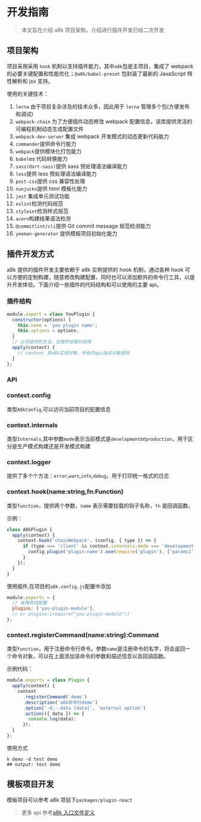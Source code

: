 # 开发指南

> 本文旨在介绍 a8k 项目架构，介绍进行插件开发已经二次开发

## 项目架构

项目采用采用 `hook` 机制以支持插件能力，其中`a8k`包是主项目，集成了 webpack 的必要关键配置和性能优化；`@a8k/babel-preset` 包封装了最新的 JavaScript 特性解析和 jsx 支持。

使用的关键技术：

1. `lerna` 由于项目复杂涉及的技术众多，因此用于 `lerna` 管理多个包(方便发布和调试)
2. `webpack-chain` 为了方便插件动态修改 webpack 配置信息，该库提供灵活的可编程机制动态生成配置文件
3. `webpack-dev-server` 集成 webpack 开发模式的动态更新代码能力
4. `commander`提供命令行能力
5. `webpack`提供模块化打包能力
6. `babel`es 代码转换能力
7. `sass(dart-sass)`提供 sass 预处理语法编译能力
8. `less`提供 less 预处理语法编译能力
9. `post-css`提供 css 兼容性处理
10. `nunjucks`提供 html 模板化能力
11. `jest` 集成单元测试功能
12. `eslint`检测代码规范
13. `styleint`检测样式规范
14. `acorn`构建结果语法检测
15. `@commitlint/cli`提供 Git commit message 规范检测能力
16. `yeoman-generator` 提供模板项目初始化能力

## 插件开发方式

a8k 提供的插件开发主要依赖于 a8k 实例提供的 hook 机制，通过各种 hook 可以方便的定制构建，随意修改构建配置，同时也可以添加额外的命令行工具，以提升开发体验。下面介绍一些插件的代码结构和可以使用的主要 api。

### 插件结构

```js
module.export = class YouPlugin {
  constructor(options) {
    this.name = 'you plugin name';
    this.options = options;
  }
  // 必须提供的方法，在插件挂载时调用
  apply(context) {
    // context 是a8k实例对象，所有的api由该对象提供
  }
};
```

### API

### context.config

类型`A8kConfig`,可以访问当前项目的配置信息

### context.internals

类型`Internals`,其中参数`mode`表示当前模式是`development`or`production`，用于区分是生产模式构建还是开发模式构建

### context.logger

提供了多个个方法：`error`,`warn`,`info`,`debug`，用于打印统一格式的日志

### context.hook(name:string,fn:Function)

类型`function`，提供两个参数，`name` 表示需要挂载的钩子名称，`fn` 是回调函数。

示例：

```js
class A8kPlugin {
  apply(context) {
    context.hook('chainWebpack', (config, { type }) => {
      if (type === 'client' && context.internals.mode === 'development') {
        config.plugin('plugin-name').use(require('plugin'), ['params1', 'params2']);
      }
    });
  }
}
```

使用插件,在项目的`a8k.config.js`配置中添加

```js
module.exports = {
  // 省略其他配置
  plugins: ['you-plugin-module'],
  // or plugins:[require("you-plugin-module")]
};
```

### context.registerCommand(name:string):Command

类型`function`，用于注册命令行命令。参数`name`是注册命令的名字，将会返回一个命令对象，可以在上面添加该命令的参数和描述信息以及回调函数。

示例代码：

```js
module.exports = class Plugin {
  apply(context) {
    context
      .registerCommand('demo')
      .description('a8k命令行demo')
      .option('-d,--data [data]', 'external option')
      .action(({ data }) => {
        console.log(data);
      });
  }
};
```

使用方式

```shell
k demo -d test demo
## output: test demo
```

## 模板项目开发

模板项目可以参考 a8k 项目下`packages/plugin-react`

> 更多 api 参考[a8k 入口文件定义](https://github.com/hxfdarling/a8k/blob/master/packages/a8k/src/index.ts#L28)
